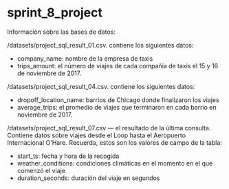 # sprint_8_project

Información sobre las bases de datos:

/datasets/project_sql_result_01.csv. contiene los siguientes datos:
* company_name: nombre de la empresa de taxis
* trips_amount: el número de viajes de cada compañía de taxis el 15 y 16 de noviembre de 2017. 

/datasets/project_sql_result_04.csv. contiene los siguientes datos:
* dropoff_location_name: barrios de Chicago donde finalizaron los viajes
* average_trips: el promedio de viajes que terminaron en cada barrio en noviembre de 2017.

/datasets/project_sql_result_07.csv — el resultado de la última consulta. Contiene datos sobre viajes desde el Loop hasta el Aeropuerto Internacional O'Hare. Recuerda, estos son los valores de campo de la tabla:
* start_ts: fecha y hora de la recogida
* weather_conditions: condiciones climáticas en el momento en el que comenzó el viaje
* duration_seconds: duración del viaje en segundos